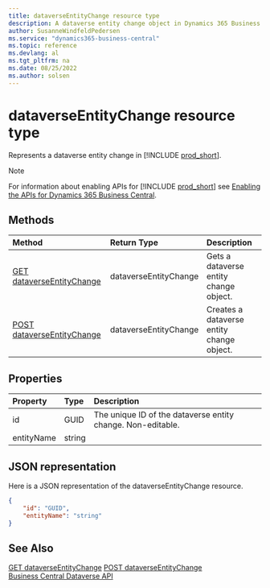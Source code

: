 ```yaml
---
title: dataverseEntityChange resource type
description: A dataverse entity change object in Dynamics 365 Business Central.
author: SusanneWindfeldPedersen
ms.service: "dynamics365-business-central"
ms.topic: reference
ms.devlang: al
ms.tgt_pltfrm: na
ms.date: 08/25/2022
ms.author: solsen
---
```


# dataverseEntityChange resource type

<!-- START>DO_NOT_EDIT -->
<!-- IMPORTANT:Do not edit any of the content between here and the END>DO_NOT_EDIT. -->
Represents a dataverse entity change in [!INCLUDE [prod_short](../../includes/prod_short.md)].

> [!NOTE]
> For information about enabling APIs for [!INCLUDE [prod_short](../../includes/prod_short.md)] see [Enabling the APIs for Dynamics 365 Business Central](../../api-reference/v2.0/enabling-apis-for-dynamics-nav.md).

## Methods

| Method | Return Type|Description |
|:--------------------|:-----------|:-------------------------|
|[GET dataverseEntityChange](../api/dynamics_dataverseentitychange_get.md)|dataverseEntityChange|Gets a dataverse entity change object.|
|[POST dataverseEntityChange](../api/dynamics_dataverseentitychange_create.md)|dataverseEntityChange|Creates a dataverse entity change object.|



## Properties

| Property           | Type   |Description     |
|:-------------------|:-------|:---------------|
|id|GUID|The unique ID of the dataverse entity change. Non-editable.|
|entityName|string||

## JSON representation

Here is a JSON representation of the dataverseEntityChange resource.


```json
{
    "id": "GUID",
    "entityName": "string"
}
```
<!-- IMPORTANT: END>DO_NOT_EDIT -->

## See Also
[GET dataverseEntityChange](../api/dynamics_dataverseentitychange_get.md)
[POST dataverseEntityChange](../api/dynamics_dataverseentitychange_create.md)  
[Business Central Dataverse API](../dynamics-dataverse-api.md)  
